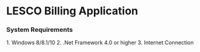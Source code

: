 # LESCO Billing Application

<h3>System Requirements</h3>
1. Windows 8/8.1/10
2. .Net Framework 4.0 or higher
3. Internet Connection
